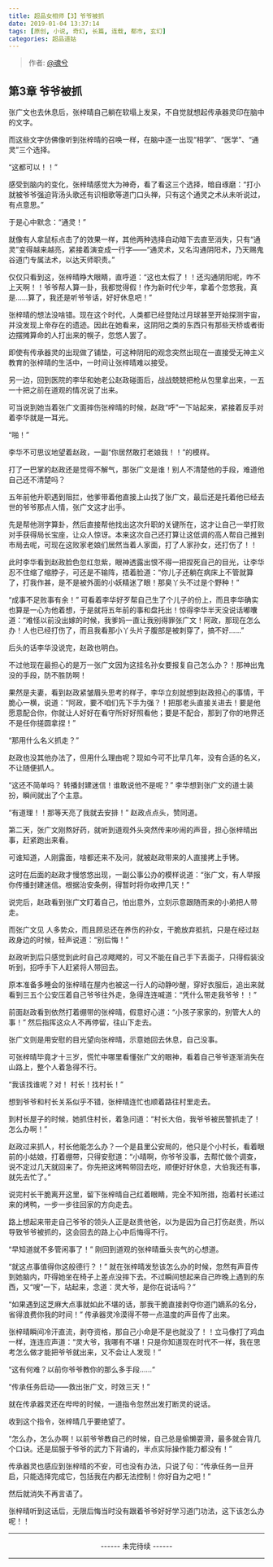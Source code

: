 ```yaml
---
title: 超品女相师【3】爷爷被抓
date: 2019-01-04 13:37:14
tags: [原创, 小说, 奇幻, 长篇, 连载, 都市, 玄幻]
categories: 超品道姑
---
```


> 作者: [@魂兮](http://weibo.com/paigu77)

## 第3章 爷爷被抓

张广文也去休息后，张梓晴自己躺在软塌上发呆，不自觉就想起传承器灵印在脑中的文字。

而这些文字仿佛像听到张梓晴的召唤一样，在脑中逐一出现“相学”、“医学”、“通灵”三个选择。

“这都可以！！” 

感受到脑内的变化，张梓晴感觉大为神奇，看了看这三个选择，暗自琢磨：“打小就被爷爷强迫背汤头歌还有识相歌等道门口头禅，只有这个通灵之术从未听说过，有点意思。”

于是心中默念：“通灵！”

就像有人拿鼠标点击了的效果一样，其他两种选择自动暗下去直至消失，只有“通灵”变得越来越亮，紧接着演变成一行字——“通灵术，又名沟通阴阳术，乃天赐鬼谷道门专属法术，以达天师职责。”

仅仅只看到这，张梓晴睁大眼睛，直呼道：“这也太假了！！还沟通阴阳呢，咋不上天啊！！爷爷帮人算一卦，我都觉得假！作为新时代少年，拿着个忽悠我，真是……算了，我还是听爷爷话，好好休息吧！”

张梓晴的想法没啥错。现在这个时代，人类都已经登陆过月球甚至开始探测宇宙，并没发现上帝存在的遗迹。因此在她看来，这阴阳之类的东西只有那些天桥或者街边摆摊算命的人打出来的幌子，忽悠人罢了。

即使有传承器灵的出现做了铺垫，可这种阴阳的观念突然出现在一直接受无神主义教育的张梓晴的生活中，一时间让张梓晴难以接受。

另一边，回到医院的李华和她老公赵政碰面后，战战兢兢把枪从包里拿出来，一五一十把之前在道观的情况说了出来。

可当说到她当着张广文面摔伤张梓晴的时候，赵政“呼”一下站起来，紧接着反手对着李华就是一耳光。

“啪！”

李华不可思议地望着赵政，一副“你居然敢打老娘我！！”的模样。

打了一巴掌的赵政还是觉得不解气，那张广文是谁！别人不清楚他的手段，难道他自己还不清楚吗？

五年前他升职遇到阻拦，他爹带着他直接上山找了张广文，最后还是托着他已经去世的爷爷那点人情，张广文这才出手。

先是帮他测字算卦，然后直接帮他找出这次升职的关键所在，这才让自己一举打败对手获得局长宝座，让众人惊讶。本来这次自己还打算让这低调的高人帮自己推到市局去呢，可现在这败家老娘们居然当着人家面，打了人家孙女，还打伤了！！

此时李华看到赵政脸色忽红忽紫，眼神透露出恨不得一把捏死自己的目光，让李华忍不住缩了缩脖子，可还是不输阵，捂着脸道：“你儿子还躺在病床上不管就算了，打我作甚，是不是被外面的小妖精迷了眼！那臭丫头不过是个野种！”

“成事不足败事有余！” 可看着李华好歹帮自己生了个儿子的份上，而且李华确实也算是一心为他着想，于是就将五年前的事和盘托出！惊得李华半天没说话嘟囔道：“难怪以前没出嫁的时候，我爹妈一直让我别得罪张广文！阿政，那现在怎么办！人也已经打伤了，而且我看那小丫头片子腹部是被刺穿了，搞不好……”

后头的话李华没说完，赵政也明白。

不过他现在最担心的是万一张广文因为这挂名孙女要报复自己怎么办？！那神出鬼没的手段，防不胜防啊！

果然是夫妻，看到赵政紧皱眉头思考的样子，李华立刻就想到赵政担心的事情，干脆心一横，说道：“阿政，要不咱们先下手为强？！把那老头直接关进去！要是他愿意配合你，你就让人好好在看守所好好照看他；要是不配合，那到了你的地界还不是任你搓圆拿捏！”

“那用什么名义抓走？”

赵政也没其他办法了，但用什么理由呢？现如今可不比早几年，没有合适的名义，不让随便抓人。

“这还不简单吗？ 转播封建迷信！谁敢说他不是呢？” 李华想到张广文的道士装扮，瞬间就出了个主意。

“有道理！！那等天亮了我就去安排！” 赵政点点头，赞同道。

第二天，张广文刚熬好药，就听到道观外头突然传来吵闹的声音，担心张梓晴出事，赶紧跑出来看。

可谁知道，人刚露面，啥都还来不及问，就被赵政带来的人直接拷上手铐。

这时在后面的赵政才慢悠悠出现，一副公事公办的模样说道：“张广文，有人举报你传播封建迷信。根据治安条例，得暂时将你收押几天！”

说完后，赵政看到张广文盯着自己，怕出意外，立刻示意跟随而来的小弟把人带走。

而张广文见 人多势众，而且顾忌还在养伤的孙女，干脆放弃抵抗，只是在经过赵政身边的时候，轻声说道：“别后悔！”

赵政听到后只感觉到此时自己凉飕飕的，可又不能在自己手下丢面子，只得假装没听到，招呼手下人赶紧将人带回去。

原本准备多睡会的张梓晴在屋内也被这一行人的动静吵醒，穿好衣服后，追出来就看到三五个公安压着自己爷爷往外走，急得连连喊道：“凭什么带走我爷爷！！”

前面赵政看到依然打着绷带的张梓晴，假意好心道：“小孩子家家的，别管大人的事！” 然后指挥这众人不再停留，往山下走去。

张广文则是用安慰的目光望向张梓晴，示意她回去休息，自己没事。

可张梓晴毕竟才十三岁，慌忙中哪里看懂张广文的眼神，看着自己爷爷逐渐消失在山路上，整个人着急得不行。 

“我该找谁呢？对！ 村长！找村长！” 

想到爷爷和村长关系似乎不错，张梓晴连忙也顺着路往村里走去。

到村长屋子的时候，她抓住村长，着急问道：“村长大伯，我爷爷被民警抓走了！怎么办啊！”

赵政过来抓人，村长他能怎么办？一个是县里公安局的，他只是个小村长，看着眼前的小姑娘，打着绷带，只得安慰道：“小晴啊，你爷爷没事，去帮忙做个调查，说不定过几天就回来了。你先把这烤鸭带回去吃，顺便好好休息，大伯我还有事，就先去忙了。”

说完村长干脆离开这里，留下张梓晴自己红着眼睛，完全不知所措，抱着村长递过来的烤鸭，一步一步往回家的方向走去。

路上想起来带走自己爷爷的领头人正是赵贵他爸，以为是因为自己打伤赵贵，所以导致爷爷被抓的，这会回去的路上心中后悔得不行。

“早知道就不多管闲事了！” 刚回到道观的张梓晴垂头丧气的心想道。

“就这点事值得你这般德行？！” 就在张梓晴发愁该怎么办的时候，忽然有声音传到她脑内，吓得她坐在椅子上差点没摔下去。不过瞬间想起来自己昨晚上遇到的东西，又“嗖”一下，站起来，念道：灵大爷，是你在说话吗？”

“如果遇到这芝麻大点事就如此不堪的话，那我干脆直接剥夺你道门嫡系的名分，省得浪费你我的时间！” 传承器灵冷漠得不带一点温度的声音传了出来。

张梓晴瞬间冷汗直流，剥夺资格，那自己小命是不是也就没了！！立马像打了鸡血一样，连连应声道：“灵大爷，我哪有不堪！只是你知道现在时代不一样，我在思考怎么做才能把爷爷就出来，又不会让人发现！”

“这有何难？以前你爷爷教你的那么多手段……“ 

“传承任务启动——救出张广文，时效三天！”

就在传承器灵还在哔哔的时候，一道指令忽然出发打断灵的说话。 

收到这个指令，张梓晴几乎要绝望了。

“怎么办，怎么办啊！以前爷爷教自己的时候，自己总是偷懒耍滑，最多就会背几个口诀。还是屈服于爷爷的武力下背诵的，半点实际操作能力都没有！”

传承器灵也感应到张梓晴的不安，可也没有办法，只说了句：“传承任务一旦开启，只能选择完成它，包括我在内都无法控制！你好自为之吧！” 

然后就消失不再言语了。

张梓晴听到这话后，无限后悔当时没有跟着爷爷好好学习道门功法，这下该怎么办呢！！

---

<center> ------ 未完待续 ------ </center>

---
